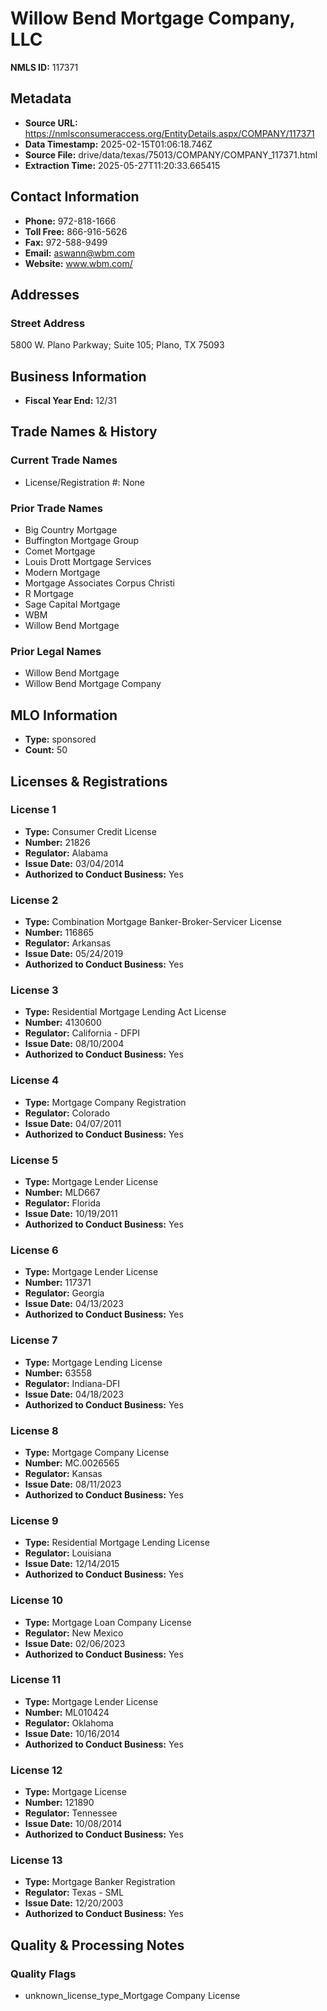 # Willow Bend Mortgage Company, LLC

**NMLS ID:** 117371

## Metadata
- **Source URL:** https://nmlsconsumeraccess.org/EntityDetails.aspx/COMPANY/117371
- **Data Timestamp:** 2025-02-15T01:06:18.746Z
- **Source File:** drive/data/texas/75013/COMPANY/COMPANY_117371.html
- **Extraction Time:** 2025-05-27T11:20:33.665415

## Contact Information
- **Phone:** 972-818-1666
- **Toll Free:** 866-916-5626
- **Fax:** 972-588-9499
- **Email:** aswann@wbm.com
- **Website:** www.wbm.com/

## Addresses
### Street Address
5800 W. Plano Parkway; Suite 105; Plano, TX 75093

## Business Information
- **Fiscal Year End:** 12/31

## Trade Names & History
### Current Trade Names
- License/Registration #: None

### Prior Trade Names
- Big Country Mortgage
- Buffington Mortgage Group
- Comet Mortgage
- Louis Drott Mortgage Services
- Modern Mortgage
- Mortgage Associates Corpus Christi
- R Mortgage
- Sage Capital Mortgage
- WBM
- Willow Bend Mortgage

### Prior Legal Names
- Willow Bend Mortgage
- Willow Bend Mortgage Company

## MLO Information
- **Type:** sponsored
- **Count:** 50

## Licenses & Registrations

### License 1
- **Type:** Consumer Credit License
- **Number:** 21826
- **Regulator:** Alabama
- **Issue Date:** 03/04/2014
- **Authorized to Conduct Business:** Yes

### License 2
- **Type:** Combination Mortgage Banker-Broker-Servicer License
- **Number:** 116865
- **Regulator:** Arkansas
- **Issue Date:** 05/24/2019
- **Authorized to Conduct Business:** Yes

### License 3
- **Type:** Residential Mortgage Lending Act License
- **Number:** 4130600
- **Regulator:** California - DFPI
- **Issue Date:** 08/10/2004
- **Authorized to Conduct Business:** Yes

### License 4
- **Type:** Mortgage Company Registration
- **Regulator:** Colorado
- **Issue Date:** 04/07/2011
- **Authorized to Conduct Business:** Yes

### License 5
- **Type:** Mortgage Lender License
- **Number:** MLD667
- **Regulator:** Florida
- **Issue Date:** 10/19/2011
- **Authorized to Conduct Business:** Yes

### License 6
- **Type:** Mortgage Lender License
- **Number:** 117371
- **Regulator:** Georgia
- **Issue Date:** 04/13/2023
- **Authorized to Conduct Business:** Yes

### License 7
- **Type:** Mortgage Lending License
- **Number:** 63558
- **Regulator:** Indiana-DFI
- **Issue Date:** 04/18/2023
- **Authorized to Conduct Business:** Yes

### License 8
- **Type:** Mortgage Company License
- **Number:** MC.0026565
- **Regulator:** Kansas
- **Issue Date:** 08/11/2023
- **Authorized to Conduct Business:** Yes

### License 9
- **Type:** Residential Mortgage Lending License
- **Regulator:** Louisiana
- **Issue Date:** 12/14/2015
- **Authorized to Conduct Business:** Yes

### License 10
- **Type:** Mortgage Loan Company License
- **Regulator:** New Mexico
- **Issue Date:** 02/06/2023
- **Authorized to Conduct Business:** Yes

### License 11
- **Type:** Mortgage Lender License
- **Number:** ML010424
- **Regulator:** Oklahoma
- **Issue Date:** 10/16/2014
- **Authorized to Conduct Business:** Yes

### License 12
- **Type:** Mortgage License
- **Number:** 121890
- **Regulator:** Tennessee
- **Issue Date:** 10/08/2014
- **Authorized to Conduct Business:** Yes

### License 13
- **Type:** Mortgage Banker Registration
- **Regulator:** Texas - SML
- **Issue Date:** 12/20/2003
- **Authorized to Conduct Business:** Yes

## Quality & Processing Notes
### Quality Flags
- unknown_license_type_Mortgage Company License
